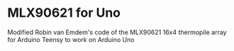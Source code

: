 # MLX90621 for Uno
Modified Robin van Emdem's code of the MLX90621 16x4 thermopile array for Arduino Teensy to work on Arduino Uno
